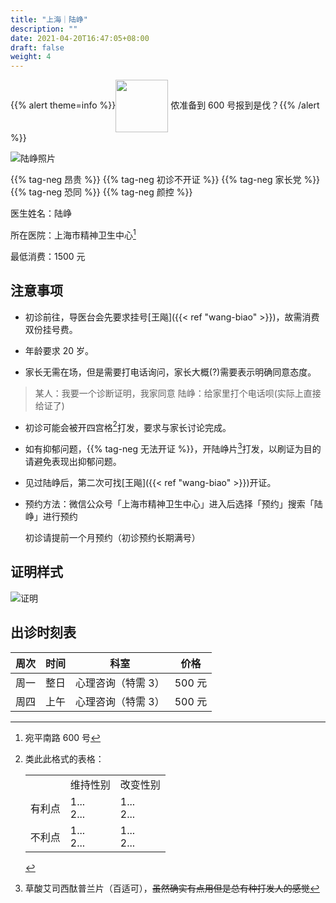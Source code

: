 ```yaml
---
title: "上海｜陆峥"
description: ""
date: 2021-04-20T16:47:05+08:00
draft: false
weight: 4
---
```


{{% alert theme=info %}}<img src="/images/wpnl.jpg" style="display: inline; height:6em;vertical-align: middle;" /> 侬准备到 600 号报到是伐？{{% /alert %}}

![陆峥照片](images/doctor/lu-zheng.jpg)

{{% tag-neg 昂贵 %}} {{% tag-neg 初诊不开证 %}}
{{% tag-neg 家长党 %}} {{% tag-neg 恐同 %}} {{% tag-neg 颜控 %}}

医生姓名：陆峥

所在医院：上海市精神卫生中心[^1]

最低消费：1500 元

## 注意事项

- 初诊前往，导医台会先要求挂号[王飚]({{< ref "wang-biao" >}})，故需消费双份挂号费。

- 年龄要求 20 岁。

- 家长无需在场，但是需要打电话询问，家长大概(?)需要表示明确同意态度。

> 某人：我要一个诊断证明，我家同意
> 陆峥：给家里打个电话呗(实际上直接给证了)

- 初诊可能会被开四宫格[^2]打发，要求与家长讨论完成。

- 如有抑郁问题，{{% tag-neg 无法开证 %}}，开陆峥片[^3]打发，以刷证为目的请避免表现出抑郁问题。

- 见过陆峥后，第二次可找[王飚]({{< ref "wang-biao" >}})开证。

- 预约方法：微信公众号「上海市精神卫生中心」进入后选择「预约」搜索「陆峥」进行预约

  初诊请提前一个月预约（初诊预约长期满号）

## 证明样式

![证明](images/doctor/lu-zheng-zm.jpg)

## 出诊时刻表

| 周次 | 时间 | 科室 | 价格 |
| :---: | :---: | :---: | :---: |
| 周一 | 整日 | 心理咨询（特需 3）| 500 元 |
| 周四 | 上午 | 心理咨询（特需 3）| 500 元 |

[^1]: 宛平南路 600 号

[^2]:类此此格式的表格：<table><tr>&nbsp;<td></td><td>维持性别</td><td>改变性别</td></tr><tr><td>有利点</td><td>1...<br>2...</td><td>1...<br>2...</td></tr><tr><td>不利点</td><td>1...<br>2...</td><td>1...<br>2...</td></tr></table>

[^3]: 草酸艾司西酞普兰片（百适可），~~虽然确实有点用但是总有种打发人的感觉~~
